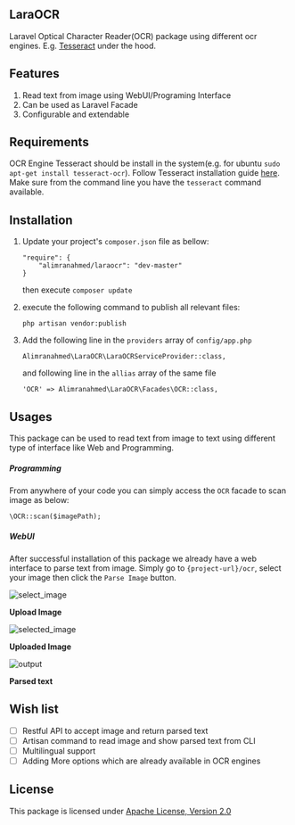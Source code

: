 ## LaraOCR
Laravel Optical Character Reader(OCR) package using different ocr engines. E.g. [Tesseract](https://github.com/tesseract-ocr/tesseract) under the hood. 

## Features
1. Read text from image using WebUI/Programing Interface
2. Can be used as Laravel Facade
3. Configurable and extendable


## Requirements
OCR Engine Tesseract should be install in the system(e.g. for ubuntu `sudo apt-get install tesseract-ocr`). Follow Tesseract installation guide [here](https://github.com/tesseract-ocr/tesseract/wiki#installation). Make sure from the command line you have the `tesseract` command available. 
 
## Installation 
1. Update your project's `composer.json` file as bellow:

    ```
    "require": {
        "alimranahmed/laraocr": "dev-master"
    }
    ```
    then execute `composer update`
    
2. execute the following command to publish all relevant files:

    ```
    php artisan vendor:publish
    ```

3. Add the following line in the `providers` array of `config/app.php`
    ```
    Alimranahmed\LaraOCR\LaraOCRServiceProvider::class,
    ```
    
    and following line in the `allias` array of the same file
    
    ```
    'OCR' => Alimranahmed\LaraOCR\Facades\OCR::class,
    ``` 

## Usages
This package can be used to read text from image to text using different type of interface like Web and Programming. 

##### Programming
From anywhere of your code you can simply access the `OCR` facade to scan image as below:

```
\OCR::scan($imagePath);
```

##### WebUI
After successful installation of this package we already have a web interface to parse text from image. Simply go to `{project-url}/ocr`, select your image then click the `Parse Image` button. 

![select_image](https://user-images.githubusercontent.com/7629427/33532834-fa434742-d894-11e7-8cce-65afb26a8af0.png)

**Upload Image**





![selected_image](https://user-images.githubusercontent.com/7629427/33533003-5487324e-d896-11e7-8b89-eb8fd5aa5e83.png)

**Uploaded Image**





![output](https://user-images.githubusercontent.com/7629427/33533013-63d7b1a6-d896-11e7-8a3b-badd2203ae83.png)

**Parsed text**

## Wish list
- [ ] Restful API to accept image and return parsed text
- [ ] Artisan command to read image and show parsed text from CLI
- [ ] Multilingual support
- [ ] Adding More options which are already available in OCR engines 

## License
This package is licensed under [Apache License, Version 2.0](http://www.apache.org/licenses/LICENSE-2.0)
